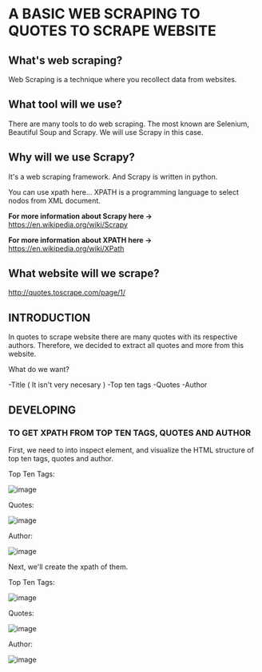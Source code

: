 <h1> A BASIC WEB SCRAPING TO QUOTES TO SCRAPE WEBSITE </h1>

<h2> What's web scraping? </h2>

Web Scraping is a technique where you recollect data from websites.

<h2> What tool will we use? </h2>

There are many tools to do web scraping. The most known are Selenium, Beautiful Soup and Scrapy.
We will use Scrapy in this case.

<h2> Why will we use Scrapy? </h2>

It's a web scraping framework. And Scrapy is written in python. 

You can use xpath here... XPATH is a programming language to select nodos from XML document. 

<strong>For more information about Scrapy here -> </strong> https://en.wikipedia.org/wiki/Scrapy

<strong> For more information about XPATH here -> </strong> https://en.wikipedia.org/wiki/XPath

<h2> What website will we scrape? </h2>

http://quotes.toscrape.com/page/1/

<h2> INTRODUCTION </h2>

In quotes to scrape website there are many quotes with its respective authors. Therefore, we decided to extract all quotes and more from this website.

What do we want?

-Title ( It isn't very necesary )
-Top ten tags
-Quotes
-Author

<h2> DEVELOPING </h3>

<h3> TO GET XPATH FROM TOP TEN TAGS, QUOTES AND AUTHOR </h3>

First, we need to into inspect element, and visualize the HTML structure of top ten tags, quotes and author.

Top Ten Tags:

![image](https://user-images.githubusercontent.com/85772184/154829116-2aee5deb-dcad-4e3d-bf34-ae279629938e.png)


Quotes:

![image](https://user-images.githubusercontent.com/85772184/153972189-66975178-7540-4793-993c-a8bdfad32a5c.png)


Author:

![image](https://user-images.githubusercontent.com/85772184/154829128-09c4edca-b2e8-4805-9c44-98e3838e991a.png)


Next, we'll create the xpath of them.

Top Ten Tags:

![image](https://user-images.githubusercontent.com/85772184/154829057-91a51985-24e3-4e13-9c13-09bc5be02658.png)


Quotes:

![image](https://user-images.githubusercontent.com/85772184/153972796-9da7bcdd-b437-4cd6-b0e4-c4b798ee245b.png)

Author:

![image](https://user-images.githubusercontent.com/85772184/154829047-9c1f5d1c-f11d-43d6-b599-f519b0bd1b55.png)



